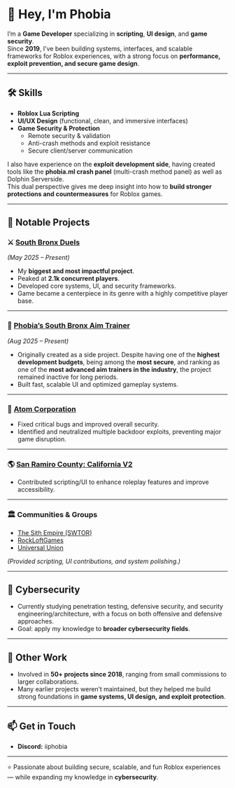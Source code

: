 # 👋 Hey, I'm Phobia

I’m a **Game Developer** specializing in **scripting**, **UI design**, and **game security**.  
Since **2019**, I’ve been building systems, interfaces, and scalable frameworks for Roblox experiences, with a strong focus on **performance, exploit prevention, and secure game design**.  

---

## 🛠️ Skills
- **Roblox Lua Scripting**
- **UI/UX Design** (functional, clean, and immersive interfaces)  
- **Game Security & Protection**
  - Remote security & validation  
  - Anti-crash methods and exploit resistance  
  - Secure client/server communication  

I also have experience on the **exploit development side**, having created tools like the **phobia.ml crash panel** (multi-crash method panel) as well as Dolphin Serverside.  
This dual perspective gives me deep insight into how to **build stronger protections and countermeasures** for Roblox games.

---

## 🚀 Notable Projects

### ⚔️ [South Bronx Duels](https://www.roblox.com/games/131723649852317/BACK-South-Bronx-Duels)  
*(May 2025 – Present)*  
- My **biggest and most impactful project**.
- Peaked at **2.1k concurrent players**. 
- Developed core systems, UI, and security frameworks.
- Game became a centerpiece in its genre with a highly competitive player base.

---

### 🎯 [Phobia’s South Bronx Aim Trainer](https://www.roblox.com/games/109213462978206/NEW-Phobias-South-Bronx-Aim-Trainer)  
*(Aug 2025 – Present)*  
- Originally created as a side project. Despite having one of the **highest development budgets**, being among the **most secure**, and ranking as one of the **most advanced aim trainers in the industry**, the project remained inactive for long periods.  
- Built fast, scalable UI and optimized gameplay systems.  

---

### 🏢 [Atom Corporation](https://www.roblox.com/communities/33489890/Atom-Corporation#!/about)  
- Fixed critical bugs and improved overall security.  
- Identified and neutralized multiple backdoor exploits, preventing major game disruption.

---

### 🌎 [San Ramiro County: California V2](https://www.roblox.com/games/9292081874/LIVE-SRC-San-Ramiro-County-California-V2)  
- Contributed scripting/UI to enhance roleplay features and improve accessibility.  

---

### 🏛️ Communities & Groups
- [The Sith Empire (SWTOR)](https://www.roblox.com/communities/4207111/The-Sith-Empire-SWTOR#!/about)  
- [RockLoftGames](https://www.roblox.com/communities/7836491/RockLoftGames#!/about)  
- [Universal Union](https://www.roblox.com/communities/9273457/Universal-Union#!/about)  

*(Provided scripting, UI contributions, and system polishing.)*

---

## 🔐 Cybersecurity
- Currently studying penetration testing, defensive security, and security engineering/architecture, with a focus on both offensive and defensive approaches.
- Goal: apply my knowledge to **broader cybersecurity fields**.  

---

## 📂 Other Work
- Involved in **50+ projects since 2018**, ranging from small commissions to larger collaborations.  
- Many earlier projects weren’t maintained, but they helped me build strong foundations in **game systems, UI design, and exploit protection**.

---

## 📫 Get in Touch
- **Discord:** iiphobia

---
⭐ Passionate about building secure, scalable, and fun Roblox experiences — while expanding my knowledge in **cybersecurity**.
